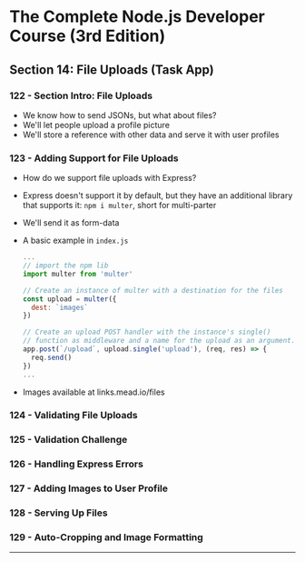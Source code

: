 # The Complete Node.js Developer Course (3rd Edition)

## Section 14: File Uploads (Task App)

### 122 - Section Intro: File Uploads
- We know how to send JSONs, but what about files?
- We'll let people upload a profile picture
- We'll store a reference with other data and serve it with user profiles
### 123 - Adding Support for File Uploads
- How do we support file uploads with Express?
- Express doesn't support it by default, but they have an additional library that supports it: `npm i multer`, short for multi-parter
- We'll send it as form-data
- A basic example in `index.js`
  ```js
  ...
  // import the npm lib
  import multer from 'multer'

  // Create an instance of multer with a destination for the files
  const upload = multer({
    dest: `images`
  })

  // Create an upload POST handler with the instance's single()
  // function as middleware and a name for the upload as an argument.
  app.post(`/upload`, upload.single('upload'), (req, res) => {
    req.send()
  })
  ...
  ```

- Images available at links.mead.io/files
### 124 - Validating File Uploads

### 125 - Validation Challenge

### 126 - Handling Express Errors

### 127 - Adding Images to User Profile

### 128 - Serving Up Files

### 129 - Auto-Cropping and Image Formatting

---
